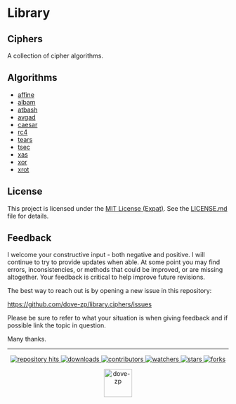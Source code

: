 
# Library
## Ciphers

A collection of cipher algorithms.

## Algorithms

* [affine](https://github.com/dove-zp/library.ciphers/tree/affine)
* [albam](https://github.com/dove-zp/library.ciphers/tree/albam)
* [atbash](https://github.com/dove-zp/library.ciphers/tree/atbash)
* [avgad](https://github.com/dove-zp/library.ciphers/tree/avgad)
* [caesar](https://github.com/dove-zp/library.ciphers/tree/caesar)
* [rc4](https://github.com/dove-zp/library.ciphers/tree/rc4)
* [tears](https://github.com/dove-zp/library.ciphers/tree/tears)
* [tsec](https://github.com/dove-zp/library.ciphers/tree/tsec)
* [xas](https://github.com/dove-zp/library.ciphers/tree/xas)
* [xor](https://github.com/dove-zp/library.ciphers/tree/xor)
* [xrot](https://github.com/dove-zp/library.ciphers/tree/xrot)

## License

This project is licensed under the [MIT License (Expat)](https://tldrlegal.com/license/mit-license). See the [LICENSE.md](./LICENSE.md) file for details.

<!--  -->

## Feedback

I welcome your constructive input - both negative and positive. I will continue to try to provide updates when able. At some point you may find errors, inconsistencies, or methods that could be improved, or are missing altogether. Your feedback is critical to help improve future revisions.

The best way to reach out is by opening a new issue in this repository:

https://github.com/dove-zp/library.ciphers/issues

Please be sure to refer to what your situation is when giving feedback and if possible link the topic in question.

Many thanks.

<hr/>

<p align="center">
  <p align="center">
    <a href="https://hits.seeyoufarm.com/api/count/graph/dailyhits.svg?url=https://github.com/dove-zp/library.ciphers">
      <img src="https://hits.seeyoufarm.com/api/count/incr/badge.svg?url=https%3A%2F%2Fgithub.com%2Fdove-zp%2Flibrary.ciphers&count_bg=%2379C83D&title_bg=%23555555&icon=&icon_color=%23E7E7E7&title=hits&edge_flat=true" alt="repository hits">
    </a>
    <a href="https://github.com/dove-zp/library.ciphers/releases">
      <img src="https://img.shields.io/github/downloads/dove-zp/library.ciphers/total?style=flat-square" alt="downloads"/>
    </a>
    <a href="https://github.com/dove-zp/library.ciphers/graphs/contributors">
      <img src="https://img.shields.io/github/contributors/dove-zp/library.ciphers?style=flat-square" alt="contributors"/>
    </a>
    <a href="https://github.com/dove-zp/library.ciphers/watchers">
      <img src="https://img.shields.io/github/watchers/dove-zp/library.ciphers?style=flat-square" alt="watchers"/>
    </a>
    <a href="https://github.com/dove-zp/library.ciphers/stargazers">
      <img src="https://img.shields.io/github/stars/dove-zp/library.ciphers?style=flat-square" alt="stars"/>
    </a>
    <a href="https://github.com/dove-zp/library.ciphers/network/members">
      <img src="https://img.shields.io/github/forks/dove-zp/library.ciphers?style=flat-square" alt="forks"/>
    </a>
  </p>
</p>

<p align="center">
  <a href="https://github.com/dove-zp">
    <img width="64" heigth="64" src="https://avatars.githubusercontent.com/u/89095890" alt="dove-zp"/>
  </a>  
</p>
